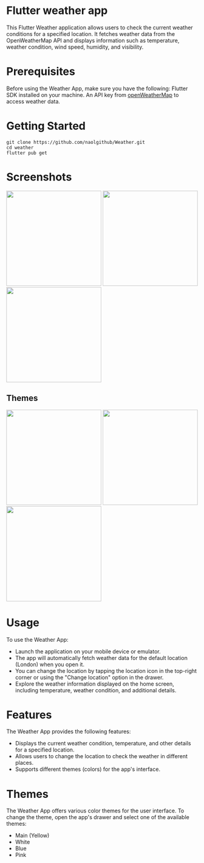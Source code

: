 # Flutter weather app
This Flutter Weather application allows users to check the current weather conditions for a specified location. It fetches weather data from the OpenWeatherMap API and displays information such as temperature, weather condition, wind speed, humidity, and visibility.

# Prerequisites
Before using the Weather App, make sure you have the following:
Flutter SDK installed on your machine.
An API key from [openWeatherMap](https://openweathermap.org/api) to access weather data.

# Getting Started
```
git clone https://github.com/naolgithub/Weather.git
cd weather
flutter pub get
```
# Screenshots

<img src ="https://github.com/Fadilix/flutter-weather-app/assets/121851593/65255e4a-c4e0-4619-90eb-5f918cce49db" width="250">
<img src ="https://github.com/Fadilix/flutter-weather-app/assets/121851593/2198abb8-9c0f-4a7b-b46e-866ebbe3a610" width="250">
<img src ="https://github.com/Fadilix/flutter-weather-app/assets/121851593/095fb653-0b90-4d51-8333-266f172efede" width="250">


## Themes
<img src="https://github.com/Fadilix/flutter-weather-app/assets/121851593/206c436d-5790-4b18-acd8-1b8e290f22c0" width="250">
<img src="https://github.com/Fadilix/flutter-weather-app/assets/121851593/2ede630a-b320-4d4e-8627-b06e008fa4a2" width="250">
<img src="https://github.com/Fadilix/flutter-weather-app/assets/121851593/327b78ec-524f-4380-b9a2-92d31ec7149c" width="250">

#
# Usage
To use the Weather App:
- Launch the application on your mobile device or emulator.
- The app will automatically fetch weather data for the default location (London) when you open it.
- You can change the location by tapping the location icon in the top-right corner or using the "Change location" option in the drawer.
- Explore the weather information displayed on the home screen, including temperature, weather condition, and additional details.

# Features
The Weather App provides the following features:
- Displays the current weather condition, temperature, and other details for a specified location.
- Allows users to change the location to check the weather in different places.
- Supports different themes (colors) for the app's interface.

# Themes
The Weather App offers various color themes for the user interface. To change the theme, open the app's drawer and select one of the available themes:
- Main (Yellow)
- White
- Blue
- Pink


